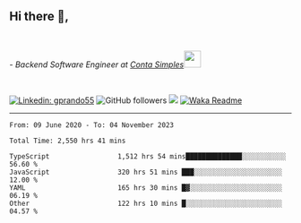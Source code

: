 <h2>Hi there  👋,</h2> </br>

<p><em>- Backend Software Engineer at <a href="https://contasimples.com">Conta Simples</a><img src="https://media.giphy.com/media/WUlplcMpOCEmTGBtBW/giphy.gif" width="30"> 
</em></p></br>


[![Linkedin: gprando55](https://img.shields.io/badge/-gprando55-blue?style=flat-square&logo=Linkedin&logoColor=white&link=https://www.linkedin.com/in/prandogabriel/)](https://www.linkedin.com/in/prandogabriel)
![GitHub followers](https://img.shields.io/github/followers/prandogabriel?label=Follow&style=social)
![](https://visitor-badge.glitch.me/badge?page_id=prandogabriel.prandogabriel)
[![Waka Readme](https://github.com/prandogabriel/prandogabriel/actions/workflows/update-stats.yml.yml/badge.svg)](https://github.com/prandogabriel/prandogabriel/actions/workflows/update-stats.yml.yml)

---

<!--START_SECTION:waka-->

```golang
From: 09 June 2020 - To: 04 November 2023

Total Time: 2,550 hrs 41 mins

TypeScript                 1,512 hrs 54 mins██████████████░░░░░░░░░░░   56.60 %
JavaScript                 320 hrs 51 mins ███░░░░░░░░░░░░░░░░░░░░░░   12.00 %
YAML                       165 hrs 30 mins █▓░░░░░░░░░░░░░░░░░░░░░░░   06.19 %
Other                      122 hrs 10 mins █░░░░░░░░░░░░░░░░░░░░░░░░   04.57 %
```

<!--END_SECTION:waka-->
